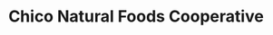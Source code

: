 ---
title: "Chico Natural Foods Cooperative"
url: /chico/chico-natural-foods-cooperative/
shop: supermarket
---